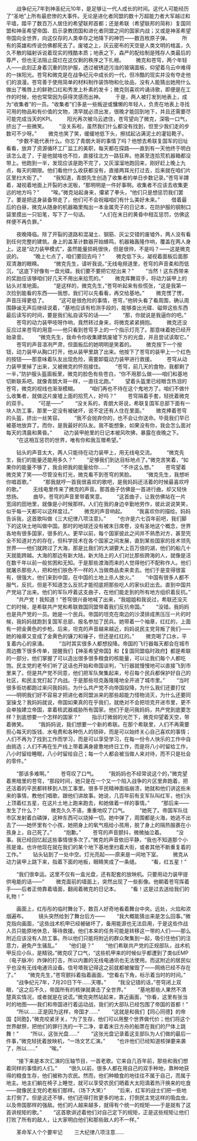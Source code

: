　　战争纪元7年到神圣纪元10年，是足够让一代人成长的时间。这代人可能经历了“圣地”上所有最悲惨的大事件。无论是进化者同盟的数十万超能力者大军越过和平墙，踏平了数百万人居住的希望联邦首都；还是希联（希望联邦的简称）复国同盟和神圣希望帝国、启示录教团国和进化者同盟之间的国家内战；又或是神圣希望帝国向全世界，向这仅存的人类幸存之地降下的神罚——数百枚原子弹。
　　所有的英雄和传说仿佛都死去了。废墟之上，灰云密布的天空是人类文明的棺盖，久久不散的辐射诉说着现实的残酷本质；地表之下，森严的配给制是残存人类最后的尊严，但也无法阻止腐烂在这仅剩的秩序之下扎根。
　　微克和苍穹，两个年轻人——此刻正身着沉重的防护服，透过被锈迹污浊的玻璃面板，仰望着乌云中难得的一抹阳光。苍穹和微克是在战争纪元中成长的一代，但冷酷的现实并没有夺走他们的浪漫。苍穹善于使用简单的材料制作装饰物和化妆品，没有人能猜出她用什么做出了嘴唇上的鲜艳口红和秀发上朴素的发卡；微克则喜欢吟诵诗歌，即便是在工作的时候，他也常常因为获得灵感而出神。
　　于是，两人被打发到地表上，成为“收集者”的一员。“收集者”们多是一些叛逆或慵懒的年轻人，负责在地表上寻找可用的物品和有价值的文物，清早就必须出发，很晚才能回到地下，并且还需要尽可能完成当天的KPI。
　　阳光再次被乌云遮住，苍穹望向了微克，深吸一口气，挤出了一些微笑。
　　“没关系啦，虽然我们什么都没有找到，但至少我们走的步数可不少呀。”
　　微克也笑了笑，缓缓地低下头，擦拭起沾满泥土的灌铅靴子。
　　“步数不能代表什么。你忘了青朗大哥的事情了吗？他想去希联复国军的旧址看看，放弃了资源循环工厂监工的美职，每天都在探路——直到有一天他终于明白该怎么走了，于是他就啥也不捡，直接往北方一路狂奔。他甚至连拾荒机器箱都没带上。他跑到一半，发现应该是跑不完了，又灰溜溜地跑回来，刚好赶上晚上九点，每天的期限。他们看他什么收获都没有，直接两耳光打过去，后来就在咱们片区里扫大街了。”
　　“我知道，青朗先生创造了收集者的单日步数记录。”苍穹半蹲着，凝视着地面上开裂的水泥板，“那明明是一件好事啊。收集者不应该去收集更远的地方吗？”
　　“唉。”微克站起身来，攥紧了拳头，“他们只是想惩罚我们罢了。要是把这身装备带走了，他们可不会祝福咱们有什么美好未来。”
　　借着最后的白昼，微克从随身的机器箱里掏出一本金属壳子的日记本，在防护服的钢制口袋里摸出一只铅笔，写下了一句话。
　　“人们在末日的黄昏中相互惩罚，仿佛这样便不再负罪。”

　　夜晚降临。除了开裂的道路和混凝土、钢筋、灰尘交错的废墟外，两人没有看到任何完整的建筑。身上的盖革计数器开始蜂鸣，机器箱轰隆作响，覆盖在两人身上。这是“动力装甲模式”，虽然能量损耗很快，但是很帅，不是吗？——这是微克说的。
　　“晚上七点了，咱们要回去吗？”
　　微克低下头，凝视着面板后面那双清澈的眼睛。
　　“微克先生，请听我说。”无线电频道里，苍穹的声音柔和而低沉，“这底下好像有一盘光碟。我们要不要把它挖出来？”
　　“当然！这东西带来的奖励应该够咱们好几天不用出来拾荒的。”
　　微克挥舞双手，将动力装甲上的钻头对准地面。
　　“是这样的，微克先生，”苍穹听起来有些慌张，“这是我第一次捡到能看的东西——我想，我们可以先看看，再交给基地。”
　　微克愣了愣，声音压得更低了。
　　“这可是很危险的事情，苍穹，”他转头看了看周围，确认周围静谧无声后继续说着，“基地应该有检测手段的，能够查出光碟、磁带这些东西最后读写的时间，要是我们私自读写的话——”
　　“那，你就说是我逼你的吧。”
　　苍穹的动力装甲吱呀作响，竟然转过身来，将微克紧紧拥抱。
　　微克还没反应过来苍穹的用意——他只看到苍穹手上的一个指示灯亮了。那意味着她已经开始录音。
　　“微克先生，我命令你收集建筑废墟下方的光盘，并且尝试读取它。”
　　苍穹的声音凛冽严肃，但面板后的她明明是笑着的。
　　微克按下一个按钮，动力装甲从胸口打开，他从装甲里跳了出来。他按下了苍穹的装甲上一个红色的按钮——那意味着队友出现危险，需要卸载动力装甲进行救援。
　　苍穹从动力装甲里掉了出来，又被微克的怀抱接住。
　　“苍穹，前几天的食物，我都剩了一半，”防护服头盔面板里，微克的脸色有些苍白，“你不用那么做——咱们和基地切断联系吧。就像青朗大哥一样，一直往北跑。”
　　望着头盔里已经眼含热泪的苍穹，微克的视线也渐渐模糊。
　　“咱们再也不待在这个鬼地方了。咱们不做什么收集者，就做这片废墟上面的拾荒人，好吗？”
　　苍穹隔着手套，轻抚着微克的双手。
　　“可是——”
　　“没关系的，青朗大哥说，希联复国军总部下面有一块人防工事，那里一定没有被破坏，说不定还有人住在里面。”
　　微克捧着苍穹的头盔，挤出一丝笑容。
　　“我不会抛弃你的，也不会让你送命。毕竟我们早已被基地放弃了。而你，是我最好的队友。我不能想象，如果没有你，我会怎么面对每天的清晨和黄昏。”
　　动力装甲舱里的日记本被风吹拂，暴露在夜晚之下。
　　“在这相互惩罚的世界，唯有你和我互赠希望。”

　　钻头的声音太大，两人只能待在动力装甲上，用无线电交流。
　　“微克先生，我们的能量还能用多久？”
　　“足够我们到达目标地点了。”微克苦笑着，“如果你的能量不够了，我会把我的能量给你……”
　　“不许这么想。”
　　苍穹望着微克笑了笑——尽管没有灯光，微克看不到苍穹的笑脸。
　　“微克先生，我想听你唱首歌。”
　　“那我就哼一首我很喜欢的歌吧，是我妈妈还活着的时候最喜欢哼的歌。”
　　无线电里传来了微克的声音。那首曲子仿佛是一首进行曲，却又轻快悠扬。
　　曲毕。苍穹的声音里带着笑意。
　　“这首曲子，让我仿佛站在一片宽阔的田地里，就像是小时候那样。人们在我的身边辛勤地劳作，彼此说说笑笑，似乎每一天都可以这样度过。”
　　微克的声音响起。
　　“我喜欢你的描绘。妈妈告诉我，这首歌叫做《三大纪律八项注意》。”
　　“也许是六七百年前吧，我们脚下的这块土地叫做中国。那时的地球还没有被末日席卷，没有圣地这个概念，世界各地有很多国家，很多的人。更早以前，每个国家彼此之间并不熟悉对方，甚至完全不知道对方的存在，但科学技术在各个国家之间发展，直到某些国家的技术领先世界——他们就跨过了大海，那是比我们的大湖要大上百万倍的湖，他们的船几十天就能跨越。大海的那边有新大陆，新大陆上的人们对比那些跨海的人，就像是活在数千年以前一般贫困和无知。于是那些渡海而来的人觉得他们不配称作人。他们就屠杀那些人，把和他们肤色不一样的人当做商品卖来卖去。他们于是变得很富有，很强大，他们来到中国，在中国的土地上杀人放火。”
　　“中国有很多人都不服气，反抗，但是不知道怎么反抗才能彻底把那些吃人的家伙赶出去。直到中国共产党站了出来。他们的军队哼着这支曲子，在他们能走到的所有地方组织着反抗。”
　　“共产党！我知道！”苍穹很兴奋地喊了出来，“我姐姐和我说过，希联还没灭亡的时候，是希联共产党和希联救国同盟带着我们反抗帝国。”
　　“没错。我妈妈也是共产党的一员。她是一个民兵。帝国的坦克在南边的沙漠排成黑压压一片的时候，我妈妈就跑到复国军总部，报名参加了民兵。她带着一个袖章，红红的，上面有一把金黄色的步枪。后来，坦克的声音越来越近，妈妈说民主党背叛了我们——她的袖章又变成了金黄色的镰刀和锤子，但还是红红的。”
　　微克喝了口水，平复着内心的泉涌。
　　“当时其实很多人都想投降。帝国的飞行器每天都会在城市周边撒下很多传单，提醒我们【神圣希望帝国】和【复国同盟临时政府】都是希联的一部分，他们掌握了可以造出很多很多粮食的核能量，可以让我们每个人都吃饱。民主党的老爷们听了这话也开始和帝国谈判，飞行器就慢慢地可以直接飞到市里来了。但是共产党不同意，他们把军队聚集起来，号召每个民兵都保护好自己的社区，和民主党打起了内战。于是那些坦克轰隆隆地全开进了城市里。”
　　“当时很多街坊都跑过来问我妈妈，为什么共产党不向帝国投降，为什么我们还要打仗——明明我们好不容易才把进化者同盟派来的那些超能力怪物消灭，为什么还要同室操戈？我妈妈就说，帝国如果真的在乎我们，就绝对不会把坦克开进市里，更不会单独建立帝国，拿着核武器威胁所有国家。他们于是问我妈妈，共产党到底要怎样？到底想要一个怎样的国家？”
　　指示灯微弱的光芒下，微克仰望着天空，带着微笑。
　　“我妈妈说，我们想要一个新的希联。在那个希联里，人们不再需要担心每天的饭钱、水电费和各种伤人的琐碎，而是可以始终关心自己喜欢的事情；人们不再为了找到工作而学习，而是可以享受学习，在每一份令人快乐的工作中自由挑选；人们不再在生产线上带着满身疲惫地终日工作，而是将八小时留给工作，八小时留给睡眠，八小时留给自己；每一个人都会被当做人来对待，而不只是社会的零件。”

　　“那该多难啊。”
　　苍穹叹了口气。
　　“我妈妈也不经常说这个的，”微克望着黑暗里的苍穹，“那段时间，她只是在一个又一个陷入战争的片区里奔跑着，把还活着的平民都转移到人防工事里。很多平民精神面临崩溃，她就和他们讲这些未来的事情，教他们唱歌，跟他们讲故事。她说，几百年前有支军队叫红军，他们头上顶着红五星，在这片土地上跑来跑去，和她做着一样的事情。”
　　“那后来——发生了什么？”
　　微克久久不语，重重地叹了口气。
　　“她死了。帝国军队往市区发射着白磷弹，这种东西可以烧掉一切。她中弹了，周围都是火海，她逃不出去了——她怀里有个小孩，她把身上的氧气瓶给小孩用，脱了身上的隔热服裹在小孩身上，自己死了。”
　　“抱歉。”
　　苍穹的声音颤抖，微微抽泣着。
　　“没事。我已经回忆起这些事情很多次了。”微克的声音依旧平静，“我也不知道那个小孩是谁。也许他现在就在我们的某个地下基地里扫着大街，或者其他不断重复着的工作。”
　　钻头钻到了一处中空。灯光亮起——原来是一间地下室。
　　微克从动力装甲上跳下来，指着下面的地板，眼睛笑成了一条缝。
　　“看，红五星！”

　　“我们很幸运。这里不仅有一盒光盘，还有配套的放映机。只要用动力装甲提供电能的话——”
　　微克面前的墙面上，突然出现了一些影像。他朝着苍穹挥着手——后者正倚靠着墙面，翻阅着微克的日记本。
　　“看！这是过去送给我们的礼物！”

　　画面上，红彤彤的临时舞台下，数百人好奇地看着舞台中央。远处，火焰和浓烟遍布。
　　镜头突然给到了舞台后方——
　　“我大概能猜出来是怎么回事。”微克指向画面，“这些战术机甲已经被破坏了，备用能源也无法启用，于是这些作战人员只能原地休息，等待救援。他们本来的任务可能是转移这一带的人们——那么附近应该没有人防工事。所以他们只能将附近的群众聚集到一起，吸引住他们的注意力，避免产生骚乱。”
　　“他们是？”
　　“他们希联共产党的正规部队，战术机甲反应小队，是精锐。”微克叹了口气，“这些机甲来的时候似乎都遭到了类似EMP（电子脉冲）炸弹的打击，所以内置的无线电通讯也无法使用。而这附近的居民似乎也没有无线电通讯设备。信号塔我记得这之前就都被摧毁了——网络已经不存在了。”
　　“微克先生，”苍穹颤抖着指着画面，“您看右下角，标示着当时的时间。”
　　“战争纪元7年，7月20日下午……天哪。”
　　“我没记错的话，”苍穹闭上双眼，“这之后不久，帝国所有的核弹就袭击了全世界。”
　　“基地那些人果然不清楚真实情况，或者就是在说谎。”微克突然站起来，靠近画面，“你看，这里有张当时的地图——我们和帝国进行着运动战，我们的大部队已经包围了帝国的首都！”
　　“所以……正是因为这样，帝国才……”
　　“这就是和我们【同心同德】的帝国【同胞】，”微克咬紧牙关，“为了生存，他们可以用整个世界做代价；他们将这个世界献祭，把他们的罪行洗的一干二净，拿着末日方舟的船票在我们的尸体上跳舞！”
　　“所以，这张光盘……”
　　“这张光盘记录着这支部队为人们做的最后一件事，”微克轻抚着放映机，“一场文艺汇演。”
　　“也许他们已经知道核弹要来袭了，所以……”
　　“唉。”

　　“接下来是本次汇演的压轴节目，一首老歌。它来自几百年前，那些和我们想着同样的事情的人们。”
　　“很久以前，很多人都在用自己的双手种地，靠种地获得的粮食生存，他们被称为农民。然而，他们种粮食的地往往不属于自己，而属于地主。地主们躺在椅子上睡觉，就可以享受农民们晒着大太阳滴着热汗换来的吃食——就像民主党的老板们那样。（场下大笑）”
　　“后来，红军的战士们把一些地主打倒了。但是这还不够，他们还得打败更多的地主，打倒民主党这样的吸血虫，以及帝国那样的强敌。他们的人越来越多，就得有个统一的规矩——于是就有了这首讲规矩的歌。”
　　“这首歌讲述着他们对自己定下的规矩，正是这些规矩让他们打败了所有的敌人，让大家明白他们和那些敌人的不一样。”

　　革命军人个个要牢记
　　三大纪律八项注意……

<!-- ##{"timestamp":1647674552}## -->